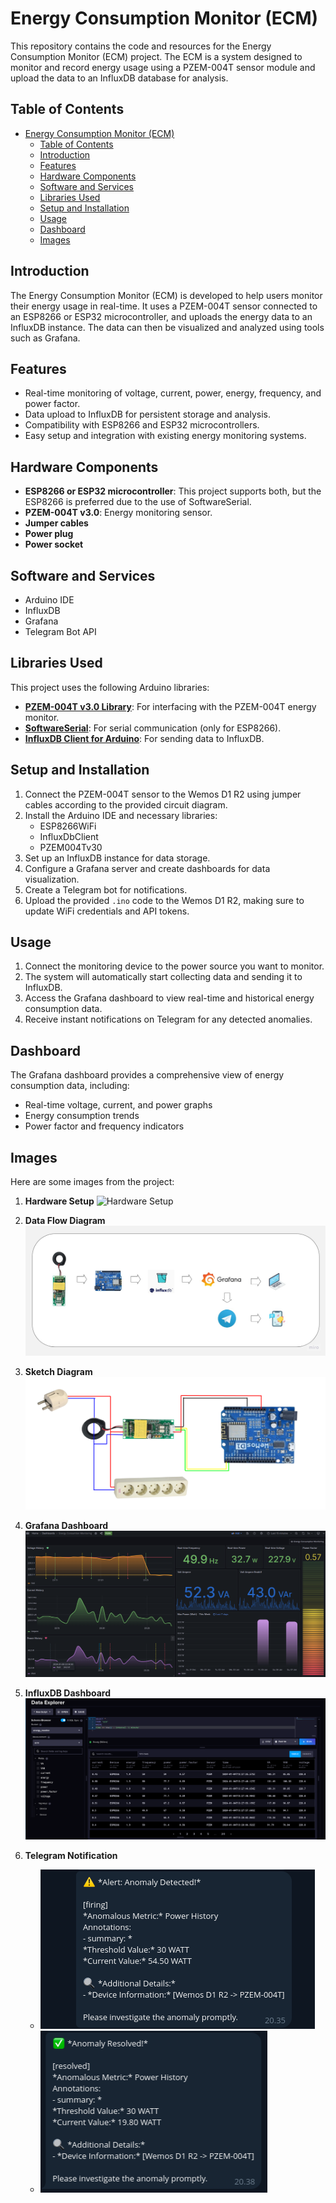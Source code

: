 # Energy Consumption Monitor (ECM)

This repository contains the code and resources for the Energy Consumption Monitor (ECM) project. The ECM is a system designed to monitor and record energy usage using a PZEM-004T sensor module and upload the data to an InfluxDB database for analysis.

## Table of Contents

- [Energy Consumption Monitor (ECM)](#energy-consumption-monitor-ecm)
  - [Table of Contents](#table-of-contents)
  - [Introduction](#introduction)
  - [Features](#features)
  - [Hardware Components](#hardware-components)
  - [Software and Services](#software-and-services)
  - [Libraries Used](#libraries-used)
  - [Setup and Installation](#setup-and-installation)
  - [Usage](#usage)
  - [Dashboard](#dashboard)
  - [Images](#images)

## Introduction

The Energy Consumption Monitor (ECM) is developed to help users monitor their energy usage in real-time. It uses a PZEM-004T sensor connected to an ESP8266 or ESP32 microcontroller, and uploads the energy data to an InfluxDB instance. The data can then be visualized and analyzed using tools such as Grafana.

## Features

- Real-time monitoring of voltage, current, power, energy, frequency, and power factor.
- Data upload to InfluxDB for persistent storage and analysis.
- Compatibility with ESP8266 and ESP32 microcontrollers.
- Easy setup and integration with existing energy monitoring systems.

## Hardware Components

- **ESP8266 or ESP32 microcontroller**: This project supports both, but the ESP8266 is preferred due to the use of SoftwareSerial.
- **PZEM-004T v3.0**: Energy monitoring sensor.
- **Jumper cables**
- **Power plug**
- **Power socket**

## Software and Services

- Arduino IDE
- InfluxDB
- Grafana
- Telegram Bot API

## Libraries Used

This project uses the following Arduino libraries:

- **[PZEM-004T v3.0 Library](https://github.com/olehs/PZEM004Tv30)**: For interfacing with the PZEM-004T energy monitor.
- **[SoftwareSerial](https://www.arduino.cc/en/Reference/softwareSerial)**: For serial communication (only for ESP8266).
- **[InfluxDB Client for Arduino](https://github.com/tobiasschuerg/InfluxDB-Client-for-Arduino)**: For sending data to InfluxDB.

## Setup and Installation

1. Connect the PZEM-004T sensor to the Wemos D1 R2 using jumper cables according to the provided circuit diagram.
2. Install the Arduino IDE and necessary libraries:
   - ESP8266WiFi
   - InfluxDbClient
   - PZEM004Tv30
3. Set up an InfluxDB instance for data storage.
4. Configure a Grafana server and create dashboards for data visualization.
5. Create a Telegram bot for notifications.
6. Upload the provided `.ino` code to the Wemos D1 R2, making sure to update WiFi credentials and API tokens.

## Usage

1. Connect the monitoring device to the power source you want to monitor.
2. The system will automatically start collecting data and sending it to InfluxDB.
3. Access the Grafana dashboard to view real-time and historical energy consumption data.
4. Receive instant notifications on Telegram for any detected anomalies.

## Dashboard

The Grafana dashboard provides a comprehensive view of energy consumption data, including:

- Real-time voltage, current, and power graphs
- Energy consumption trends
- Power factor and frequency indicators

## Images

Here are some images from the project:

1. **Hardware Setup**
   ![Hardware Setup](https://github.com/Ahmad-mufied/energy-consumption-monitor/blob/main/images/Energy_Consumption_Monitor_Device.jpg)

2. **Data Flow Diagram**
   ![Data Flow Diagram](https://github.com/Ahmad-mufied/energy-consumption-monitor/blob/main/images/blok_diagram.jpg)

3. **Sketch Diagram**
   ![Sketch Diagram](https://github.com/Ahmad-mufied/energy-consumption-monitor/blob/main/images/Rangkaian_alat.png)

4. **Grafana Dashboard**
   ![Grafana Dashboard](https://github.com/Ahmad-mufied/energy-consumption-monitor/blob/main/images/Grafana-Dashboard.png)

5. **InfluxDB Dashboard**
   ![InfluxDB Dashboard](https://github.com/Ahmad-mufied/energy-consumption-monitor/blob/main/images/InfluxDB-Dashboard.png)

6. **Telegram Notification**
   - ![Telegram Warning Notification](https://github.com/Ahmad-mufied/energy-consumption-monitor/blob/main/images/Warning-Notif.png)
   - ![Telegram Resolved Notification](https://github.com/Ahmad-mufied/energy-consumption-monitor/blob/main/images/Resolved-Notif.png)



